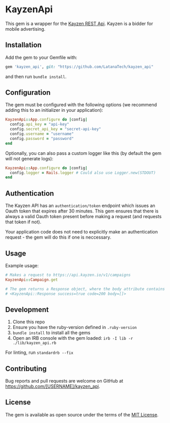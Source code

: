 # KayzenApi

This gem is a wrapper for the [Kayzen REST Api](https://developers.kayzen.io). Kayzen is a bidder for mobile advertising.

## Installation

Add the gem to your Gemfile with:

```ruby
gem 'kayzen_api', git: "https://github.com/LatanaTech/kayzen_api"
```

and then run `bundle install`.

## Configuration

The gem must be configured with the following options (we recommend adding this to an initializer in your application):

```ruby
KayzenApi::App.configure do |config|
  config.api_key = "api-key"
  config.secret_api_key = "secret-api-key"
  config.username = "username"
  config.password = "password"
end
```

Optionally, you can also pass a custom logger like this (by default the gem will not generate logs):

```ruby
KayzenApi::App.configure do |config|
  config.logger = Rails.logger # Could also use Logger.new(STDOUT)
end
```

## Authentication

The Kayzen API has an `authentication/token` endpoint which issues an Oauth token that expires after 30 minutes. This gem ensures that there is always a valid Oauth token present before making a request (and requests that token if not).

Your application code does not need to explicitly make an authentication request - the gem will do this if one is neccessary.

## Usage

Example usage:

```ruby
# Makes a request to https://api.kayzen.io/v1/campaigns
KayzenApi::Campaign.get

# The gem returns a Response object, where the body attribute contains the body of the API response from Kayzen
# <KayzenApi::Response success=true code=200 body=[]>
```

## Development

1. Clone this repo
2. Ensure you have the ruby-version defined in `.ruby-version`
3. `bundle install` to install all the gems
4. Open an IRB console with the gem loaded: `irb -I lib -r  ./lib/kayzen_api.rb`

For linting, run `standardrb --fix`

## Contributing

Bug reports and pull requests are welcome on GitHub at https://github.com/[USERNAME]/kayzen_api.

## License

The gem is available as open source under the terms of the [MIT License](https://opensource.org/licenses/MIT).
